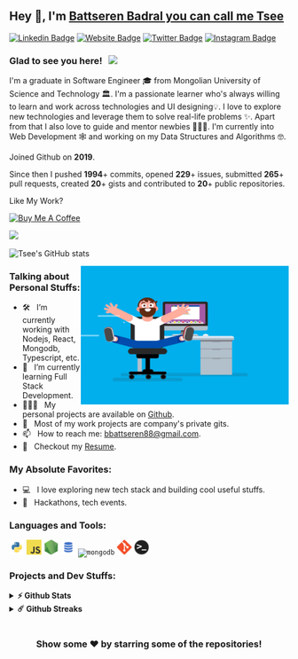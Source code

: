 ## Hey 👋, I'm [Battseren Badral you can call me Tsee](https://github.com/btseee/)

[![Linkedin Badge](https://img.shields.io/badge/-LinkedIn-0e76a8?style=flat-square&logo=Linkedin&logoColor=white)](https://linkedin.com/in/btseku1125)
[![Website Badge](https://img.shields.io/badge/Website-3b5998?style=flat-square&logo=google-chrome&logoColor=white)](https://tsee.mn/)
[![Twitter Badge](https://img.shields.io/badge/-Twitter-00acee?style=flat-square&logo=Twitter&logoColor=white)](https://twitter.com/b_tseeee)
[![Instagram Badge](https://img.shields.io/badge/-Instagram-e4405f?style=flat-square&logo=Instagram&logoColor=white)](https://instagram.com/b.tseee/)

### Glad to see you here! &nbsp; ![](https://visitor-badge.glitch.me/badge?page_id=btseee&style=flat-square&color=0088cc)

I'm a graduate in Software Engineer 🎓 from Mongolian University of Science and Technology 🏛. I'm a passionate learner who's always willing to learn and work across technologies and UI designing💡. I love to explore new technologies and leverage them to solve real-life problems ✨. Apart from that I also love to guide and mentor newbies 👨🏻‍💻. I'm currently into Web Development 🕸️ and working on my Data Structures and Algorithms 🤓.

Joined Github on **2019**.

Since then I pushed **1994**+ commits, opened **229**+ issues, submitted **265**+ pull requests, created **20**+ gists and contributed to **20**+ public repositories.

Like My Work?

<a href="https://www.buymeacoffee.com/btseee" target="_blank"><img src="https://cdn.buymeacoffee.com/buttons/v2/default-yellow.png" alt="Buy Me A Coffee" height="60px" width="217px" ></a>

[![](https://gitwar.herokuapp.com/badge?username=btseee&label=Gitwar%20Profile%20Score&style=for-the-badge&color=0088cc)](https://gitwar.herokuapp.com/)

![Tsee's GitHub stats](https://github-readme-stats.vercel.app/api?username=btseee&hide=contribs,prs)

<img align="right" height="250" width="375" alt="" src="./gifs/coder.gif" />

### Talking about Personal Stuffs:

- 🛠 &nbsp; I’m currently working with Nodejs, React, <br /> Mongodb, Typescript, etc.
- 🚀 &nbsp; I’m currently learning Full Stack Development.
- 👨🏻‍💻 &nbsp; My personal projects are available on [Github](https://github.com/btseee).
- 👾 &nbsp; Most of my work projects are company's private gits.
- 📫 &nbsp; How to reach me: bbattseren88@gmail.com.
- 📝 &nbsp; Checkout my [Resume](https://github.com/btseee/btseee/blob/master/CV.pdf).

### My Absolute Favorites:

- 💻 &nbsp; I love exploring new tech stack and building cool useful stuffs.
- 🍕 &nbsp; Hackathons, tech events.

### Languages and Tools:

<code><img height="27" src="https://raw.githubusercontent.com/github/explore/80688e429a7d4ef2fca1e82350fe8e3517d3494d/topics/python/python.png" alt="python"></code>
<code><img height="27" src="https://raw.githubusercontent.com/github/explore/80688e429a7d4ef2fca1e82350fe8e3517d3494d/topics/javascript/javascript.png" alt="javascript"></code>
<code><img height="27" src="https://raw.githubusercontent.com/github/explore/80688e429a7d4ef2fca1e82350fe8e3517d3494d/topics/nodejs/nodejs.png" alt="nodejs"></code>
<code><img height="27" src="https://raw.githubusercontent.com/github/explore/80688e429a7d4ef2fca1e82350fe8e3517d3494d/topics/sql/sql.png" alt="sql"></code>
<code><img height="27" src="https://encrypted-tbn0.gstatic.com/images?q=tbn%3AANd9GcSTTzPAw-55ssm1Im594xYZ9eRQu2JylrkYLg&usqp=CAU" alt="mongodb"></code>
<code><img height="27" src="https://raw.githubusercontent.com/devicons/devicon/master/icons/git/git-original.svg" alt="git"></code>
<code><img height="27" src="https://raw.githubusercontent.com/github/explore/80688e429a7d4ef2fca1e82350fe8e3517d3494d/topics/terminal/terminal.png" alt="terminal"></code>

### Projects and Dev Stuffs:

<details>	
  <summary><b>⚡ Github Stats</b></summary>

  <br />
  <img height="180em" src="https://github-readme-stats.vercel.app/api?username=btseee&show_icons=true&hide_border=true&&count_private=true&include_all_commits=true" />
  <img height="180em" src="https://github-readme-stats.vercel.app/api/top-langs/?username=btseee&exclude_repo=KNN-Image-Classification&show_icons=true&hide_border=true&layout=compact&langs_count=8"/>
</details>

<details>	
  <summary><b>☄️ Github Streaks</b></summary>

  <br />
  <img height="180em" src="https://github-readme-streak-stats.herokuapp.com/?user=btseee&hide_border=true" />
</details>

#

<div align="center">

### Show some ❤️ by starring some of the repositories!

</div>
